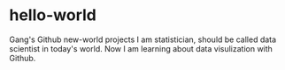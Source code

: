# hello-world
Gang's Github new-world projects
I am statistician, should be called data scientist in today's world. Now I am learning about data visulization with Github.
